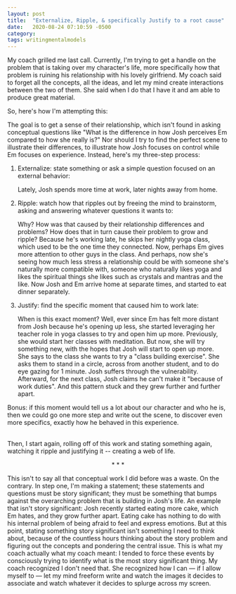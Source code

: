 ```yaml
---
layout: post
title:  "Externalize, Ripple, & specifically Justify to a root cause"
date:   2020-08-24 07:10:59 -0500
category: 
tags: writingmentalmodels
---
```

My coach grilled me last call. Currently, I'm trying to get a handle on the problem that is taking over my character's life, more specifically how that problem is ruining his relationship with his lovely girlfriend. My coach said to forget all the concepts, all the ideas, and let my mind create interactions between the two of them. She said when I do that I have it and am able to produce great material. 

So, here's how I'm attempting this:

The goal is to get a sense of their relationship, which isn't found in asking conceptual questions like "What is the difference in how Josh perceives Em compared to how she really is?" Nor should I try to find the perfect scene to illustrate their differences, to illustrate how Josh focuses on control while Em focuses on experience. Instead, here's my three-step process:

1. Externalize: state something or ask a simple question focused on an external behavior: 

    Lately, Josh spends more time at work, later nights away from home.

2. Ripple: watch how that ripples out by freeing the mind to brainstorm, asking and answering whatever questions it wants to:

    Why? How was that caused by their relationship differences and problems? How does that in turn cause their problem to grow and ripple? Because he's working late, he skips her nightly yoga class, which used to be the one time they connected. Now, perhaps Em gives more attention to other guys in the class. And perhaps, now she's seeing how much less stress a relationship could be with someone she's naturally more compatible with, someone who naturally likes yoga and likes the spiritual things she likes such as crystals and mantras and the like. Now Josh and Em arrive home at separate times, and started to eat dinner separately.

3. Justify: find the specific moment that caused him to work late:

    When is this exact moment? Well, ever since Em has felt more distant from Josh because he's opening up less, she started leveraging her teacher role in yoga classes to try and open him up more. Previously, she would start her classes with meditation. But now, she will try something new, with the hopes that Josh will start to open up more. She says to the class she wants to try a "class building exercise". She asks them to stand in a circle, across from another student, and to do eye gazing for 1 minute. Josh suffers through the vulnerability. Afterward, for the next class, Josh claims he can't make it "because of work duties". And this pattern stuck and they grew further and further apart. 

Bonus: if this moment would tell us a lot about our character and who he is, then we could go one more step and write out the scene, to discover even more specifics, exactly how he behaved in this experience.

<br>
Then, I start again, rolling off of this work and stating something again, watching it ripple and justifying it -- creating a web of life.

<p style="text-align: center;"> * * * </p>

This isn't to say all that conceptual work I did before was a waste. On the contrary. In step one, I'm making a statement; these statements and questions must be story significant; they must be something that bumps against the overarching problem that is building in Josh's life. An example that isn't story significant: Josh recently started eating more cake, which Em hates, and they grow further apart. Eating cake has nothing to do with his internal problem of being afraid to feel and express emotions. But at this point, stating something story significant isn't something I need to think about, because of the countless hours thinking about the story problem and figuring out the concepts and pondering the central issue. This is what my coach actually what my coach meant: I tended to force these events by consciously trying to identify what is the most story significant thing. My coach recognized I don't need that. She recognized how I can — if I allow myself to — let my mind freeform write and watch the images it decides to associate and watch whatever it decides to splurge across my screen.
